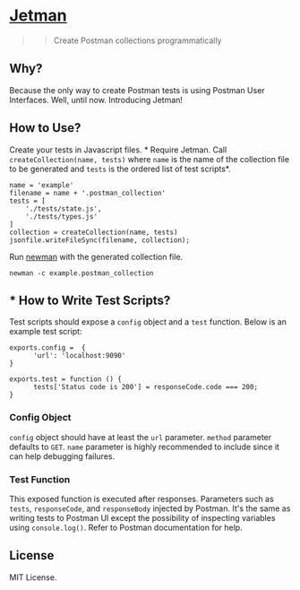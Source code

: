 # [Jetman](https://github.com/emrehan/jetman)
>> Create Postman collections programmatically



## Why?
Because the only way to create Postman tests is using Postman User Interfaces. Well, until now. Introducing Jetman!



## How to Use?
Create your tests in Javascript files. *
Require Jetman.
Call `createCollection(name, tests)` where `name` is the name of the collection file to be generated and `tests` is the ordered list of test scripts*.

    name = 'example'
    filename = name + '.postman_collection'
    tests = [
        './tests/state.js',
        './tests/types.js'
    ]
    collection = createCollection(name, tests)
    jsonfile.writeFileSync(filename, collection);


Run [newman](https://www.npmjs.com/package/newman) with the generated collection file.

    newman -c example.postman_collection



## * How to Write Test Scripts?
Test scripts should expose a `config` object and a `test` function.
Below is an example test script:

    exports.config =  {
          'url': 'localhost:9090'
    }

    exports.test = function () {
          tests['Status code is 200'] = responseCode.code === 200;
    }


### Config Object
`config` object should have at least the `url` parameter. 
`method` parameter defaults to `GET`.
`name` parameter is highly recommended to include since it can help debugging failures.


### Test Function
This exposed function is executed after responses. 
Parameters such as `tests`, `responseCode`, and `responseBody` injected by Postman.
It's the same as writing tests to Postman UI except the possibility of inspecting variables using `console.log()`.
Refer to Postman documentation for help.



## License
MIT License.
